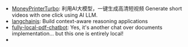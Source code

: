 * [MoneyPrinterTurbo](https://github.com/harry0703/MoneyPrinterTurbo): 利用AI大模型，一键生成高清短视频 Generate short videos with one click using AI LLM.
* [langchainjs](https://github.com/langchain-ai/langchainjs): Build context-aware reasoning applications
* [fully-local-pdf-chatbot](https://github.com/jacoblee93/fully-local-pdf-chatbot): Yes, it's another chat over documents implementation... but this one is entirely local!
* 
